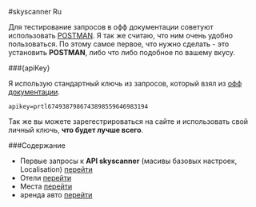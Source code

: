 #skyscanner Ru

Для тестирование запросов в офф документации советуют использовать [POSTMAN](https://chrome.google.com/webstore/detail/postman/fhbjgbiflinjbdggehcddcbncdddomop).
Я так же считаю, что ним очень удобно пользоваться. По этому самое первое, что нужно сделать - это установить **POSTMAN**, либо что либо подобное по вашему вкусу.

###{apiKey}

Я использую стандартный ключь из запросов, который взял из [офф документации](https://skyscanner.github.io/slate/).
```
apikey=prtl6749387986743898559646983194
```
Так же вы можете зарегестрироваться на сайте и использовать свой  личный ключь, **что будет лучше всего**.

###Содержание

* Первые запросы к **API skyscanner** (масивы базовых настроек, Localisation) [перейти](https://github.com/tolyaganzin/skyscanner-RU/blob/master/base.md)
* Отели [перейти](https://github.com/tolyaganzin/skyscanner-RU/blob/master/hotels.md)
* Места [перейти](https://github.com/tolyaganzin/skyscanner-RU/blob/master/places.md)
* аренда авто [перейти](https://github.com/tolyaganzin/skyscanner-RU/blob/master/carHire.md)
